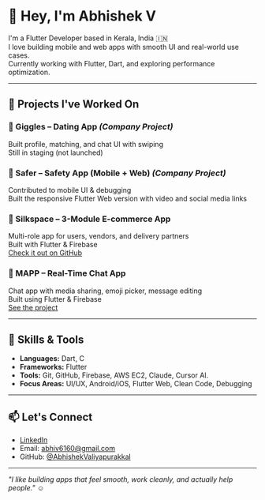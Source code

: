 # 👋 Hey, I'm Abhishek V

I'm a Flutter Developer based in Kerala, India 🇮🇳  
I love building mobile and web apps with smooth UI and real-world use cases.  
Currently working with Flutter, Dart, and exploring performance optimization.

---

## 🚀 Projects I've Worked On

### 🔹 Giggles – Dating App *(Company Project)*  
Built profile, matching, and chat UI with swiping  
Still in staging (not launched)

### 🔹 Safer – Safety App (Mobile + Web) *(Company Project)*  
Contributed to mobile UI & debugging  
Built the responsive Flutter Web version with video and social media links

### 🔹 Silkspace – 3-Module E-commerce App  
Multi-role app for users, vendors, and delivery partners  
Built with Flutter & Firebase  
[Check it out on GitHub](https://github.com/AbhishekValiyapurakkal)

### 🔹 MAPP – Real-Time Chat App  
Chat app with media sharing, emoji picker, message editing  
Built using Flutter & Firebase  
[See the project](https://github.com/AbhishekValiyapurakkal/mapp)



---

## 🧠 Skills & Tools

- **Languages:** Dart, C  
- **Frameworks:** Flutter  
- **Tools:** Git, GitHub, Firebase, AWS EC2, Claude, Cursor AI.  
- **Focus Areas:** UI/UX, Android/iOS, Flutter Web, Clean Code, Debugging

---

## 📫 Let's Connect

- [LinkedIn](https://www.linkedin.com/in/abhishek-v-772395358/)  
- Email: abhiv6160@gmail.com  
- GitHub: [@AbhishekValiyapurakkal](https://github.com/AbhishekValiyapurakkal)

---

_"I like building apps that feel smooth, work cleanly, and actually help people."_ ☺️
